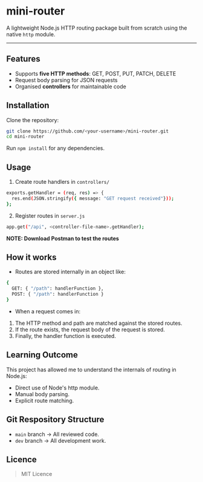 # mini-router

A lightweight Node.js HTTP routing package built from scratch using the native `http` module.

---

## Features
- Supports **five HTTP methods**: GET, POST, PUT, PATCH, DELETE
- Request body parsing for JSON requests
- Organised **controllers** for maintainable code

## Installation

Clone the repository:
```bash
git clone https://github.com/<your-username>/mini-router.git
cd mini-router
```

Run `npm install` for any dependencies.

## Usage

1. Create route handlers in `controllers/`

```bash
exports.getHandler = (req, res) => {
  res.end(JSON.stringify({ message: "GET request received"}));
};
```

2. Register routes in `server.js`

```bash
app.get("/api", <controller-file-name>.getHandler);
```

**NOTE: Download Postman to test the routes**

## How it works
- Routes are stored internally in an object like:
```bash
{
  GET: { "/path": handlerFunction },
  POST: { "/path": handlerFunction }
}
```

- When a request comes in:
1. The HTTP method and path are matched against the stored routes.
2. If the route exists, the request body of the request is stored.
3. Finally, the handler function is executed.

## Learning Outcome

This project has allowed me to understand the internals of routing in Node.js:
- Direct use of Node's http module.
- Manual body parsing.
- Explicit route matching.

## Git Respository Structure
- `main` branch -> All reviewed code.
- `dev` branch -> All development work.

## Licence
> MIT Licence